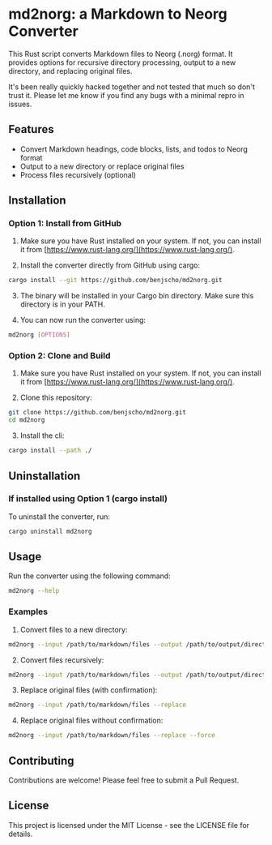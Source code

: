 # md2norg: a Markdown to Neorg Converter

This Rust script converts Markdown files to Neorg (.norg) format. It provides 
options for recursive directory processing, output to a new directory, and replacing original files.

It's been really quickly hacked together and not tested that much so don't 
trust it. Please let me know if you find any bugs with a minimal repro in issues.

## Features

- Convert Markdown headings, code blocks, lists, and todos to Neorg format
- Output to a new directory or replace original files
- Process files recursively (optional)

## Installation

### Option 1: Install from GitHub

1. Make sure you have Rust installed on your system. If not, you can install it
   from [https://www.rust-lang.org/](https://www.rust-lang.org/).

2. Install the converter directly from GitHub using cargo:

```bash
cargo install --git https://github.com/benjscho/md2norg.git
```

3. The binary will be installed in your Cargo bin directory. Make sure this directory is in your PATH.

4. You can now run the converter using:

```bash
md2norg [OPTIONS]
```

### Option 2: Clone and Build

1. Make sure you have Rust installed on your system. If not, you can install it
   from [https://www.rust-lang.org/](https://www.rust-lang.org/).

2. Clone this repository:

```bash
git clone https://github.com/benjscho/md2norg.git
cd md2norg
```

3. Install the cli:

```bash
cargo install --path ./
```


## Uninstallation

### If installed using Option 1 (cargo install)

To uninstall the converter, run:

```bash
cargo uninstall md2norg
```

## Usage

Run the converter using the following command:

```bash
md2norg --help
```

### Examples

1. Convert files to a new directory:

```bash
md2norg --input /path/to/markdown/files --output /path/to/output/directory
```

2. Convert files recursively:

```bash
md2norg --input /path/to/markdown/files --output /path/to/output/directory --recursive
```

3. Replace original files (with confirmation):

```bash
md2norg --input /path/to/markdown/files --replace
```

4. Replace original files without confirmation:

```bash
md2norg --input /path/to/markdown/files --replace --force
```

## Contributing

Contributions are welcome! Please feel free to submit a Pull Request.

## License

This project is licensed under the MIT License - see the LICENSE file for details.

